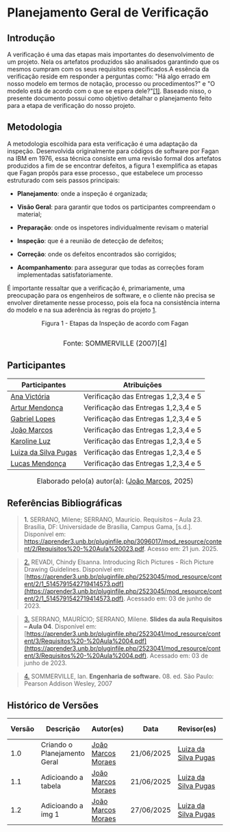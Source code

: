 # Planejamento Geral de Verificação

## Introdução

A verificação é uma das etapas mais importantes do desenvolvimento de um projeto. Nela os artefatos produzidos são analisados garantindo que os mesmos cumpram com os seus requisitos especificados.A essência da verificação reside em responder a perguntas como: "Há algo errado em nosso modelo em termos de notação, processo ou procedimentos?" e "O modelo está de acordo com o que se espera dele?"<a href="#REF1">[1]</a>. Baseado nisso, o presente documento possui como objetivo detalhar o planejamento feito para a etapa de verificação do nosso projeto.

## Metodologia

A metodologia escolhida para esta verificação é uma adaptação da inspeção. Desenvolvida originalmente para códigos de software por Fagan na IBM em 1976, essa técnica consiste em uma revisão formal dos artefatos produzidos a fim de se encontrar defeitos, a figura 1 exemplifica as etapas que Fagan propôs para esse processo., que estabelece um processo estruturado com seis passos principais: 

- **Planejamento**: onde a inspeção é organizada; 

- **Visão Geral**: para garantir que todos os participantes compreendam o material; 

- **Preparação**: onde os inspetores individualmente revisam o material

- **Inspeção**: que é a reunião de detecção de defeitos;

- **Correção**: onde os defeitos encontrados são corrigidos; 

- **Acompanhamento**: para assegurar que todas as correções foram implementadas satisfatoriamente. 

É importante ressaltar que a verificação é, primariamente, uma preocupação para os engenheiros de software, e o cliente não precisa se envolver diretamente nesse processo, pois ela foca na consistência interna do modelo e na sua aderência às regras do projeto <a href="#REF1">1</a>.

<p align="center"> Figura 1 - Etapas da Inspeção de acordo com Fagan </p>

<div style="text-align: center">
<img src="">
</div>

<font size="3"><p style="text-align: center"> Fonte: SOMMERVILLE (2007)<a id="anchor_4" href="#REF4">[4]</a></p></font>



## Participantes

| Participantes | Atribuições |
|--------|-----------|
|[Ana Victória](https://github.com/navicg)| Verificação das Entregas 1,2,3,4 e 5 |
|[Artur Mendonça](https://github.com/ArtyMend07)| Verificação das Entregas 1,2,3,4 e 5 |
|[Gabriel Lopes](https://github.com/BrzGab)| Verificação das Entregas 1,2,3,4 e 5 |
|[João Marcos](https://github.com/JJOAOMARCOSS)| Verificação das Entregas 1,2,3,4 e 5 |
|[Karoline Luz](https://github.com/KarolineLuz)| Verificação das Entregas 1,2,3,4 e 5 |
|[Luiza da Silva Pugas](https://github.com/Luizaxx)| Verificação das Entregas 1,2,3,4 e 5 |
|[Lucas Mendonça](https://github.com/lucasarruda9)| Verificação das Entregas 1,2,3,4 e 5 |


<font size="3"><p style="text-align: center"> Elaborado pelo(a) autor(a): ([João Marcos](https://github.com/JJOAOMARCOSS), 2025)</p></font>

## Referências Bibliográficas

> <a id="REF1">1.</a> SERRANO, Milene; SERRANO, Maurício. Requisitos – Aula 23. Brasília, DF: Universidade de Brasília, Campus Gama, [s.d.]. Disponível em: https://aprender3.unb.br/pluginfile.php/3096017/mod_resource/content/2/Requisitos%20-%20Aula%20023.pdf. Acesso em: 21 jun. 2025.

> <a id="REF2" href="#anchor_2">2.</a> REVADI, Chindy Elsanna. Introducing Rich Pictures - Rich Picture Drawing Guidelines. Disponível em: [https://aprender3.unb.br/pluginfile.php/2523045/mod_resource/content/2/1_5145791542719414573.pdf](https://aprender3.unb.br/pluginfile.php/2523045/mod_resource/content/2/1_5145791542719414573.pdf). Acessado em: 03 de junho de 2023.

> <a id="REF3" href="#anchor_3">3.</a> SERRANO, MAURÍCIO; SERRANO, Milene. **Slides da aula Requisitos – Aula 04**. Disponível em: [https://aprender3.unb.br/pluginfile.php/2523041/mod_resource/content/3/Requisitos%20-%20Aula%2004.pdf](https://aprender3.unb.br/pluginfile.php/2523041/mod_resource/content/3/Requisitos%20-%20Aula%2004.pdf). Acessado em: 03 de junho de 2023.

> <a id="REF4" href="#anchor_4">4.</a> SOMMERVILLE, Ian. **Engenharia de software.** 08. ed. São Paulo: Pearson Addison Wesley, 2007


## Histórico de Versões

| Versão | Descrição | Autor(es) | Data | Revisor(es) | Data de revisão |
|--------|-----------|-----------|------|-------------|-----------------|
| 1.0 | Criando o Planejamento Geral | [João Marcos Moraes](https://github.com/JJOAOMARCOSS) | 21/06/2025 | [Luiza da Silva Pugas](https://github.com/Luizaxx) | 21/06/2025 |
| 1.1 | Adicioando a tabela | [João Marcos Moraes](https://github.com/JJOAOMARCOSS) | 21/06/2025 | [Luiza da Silva Pugas](https://github.com/Luizaxx) | 21/06/2025 |
| 1.2 | Adicioando a img 1 | [João Marcos Moraes](https://github.com/JJOAOMARCOSS) | 27/06/2025 | [Luiza da Silva Pugas](https://github.com/Luizaxx) | 27/06/2025 |
